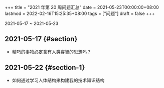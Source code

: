 +++
title = "2021 年第 20 周问题汇总"
date = 2021-05-23T00:00:00+08:00
lastmod = 2022-02-16T15:25:35+08:00
tags = ["问题"]
draft = false
+++

2021-05-17 ~ 2021-05-23


## 2021-05-17 {#section}

-   精巧的事物必定含有人类睿智的思想吗？


## 2021-05-22 {#section-1}

-   如何通过学习人体结构来构建我的技术知识结构